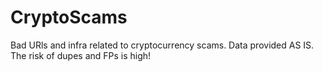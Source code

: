 # CryptoScams
Bad URls and infra related to cryptocurrency scams.
Data provided AS IS. The risk of dupes and FPs is high!
